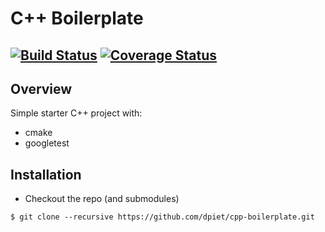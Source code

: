 # C++ Boilerplate
[![Build Status](https://travis-ci.org/patnolan33/cpp-boilerplate.svg?branch=master)](https://travis-ci.org/patnolan33/cpp-boilerplate)
[![Coverage Status](https://coveralls.io/repos/github/patnolan33/cpp-boilerplate/badge.svg?branch=master)](https://coveralls.io/github/patnolan33/cpp-boilerplate?branch=master)
---

## Overview

Simple starter C++ project with:

- cmake
- googletest

## Installation

- Checkout the repo (and submodules)
```
$ git clone --recursive https://github.com/dpiet/cpp-boilerplate.git
```

